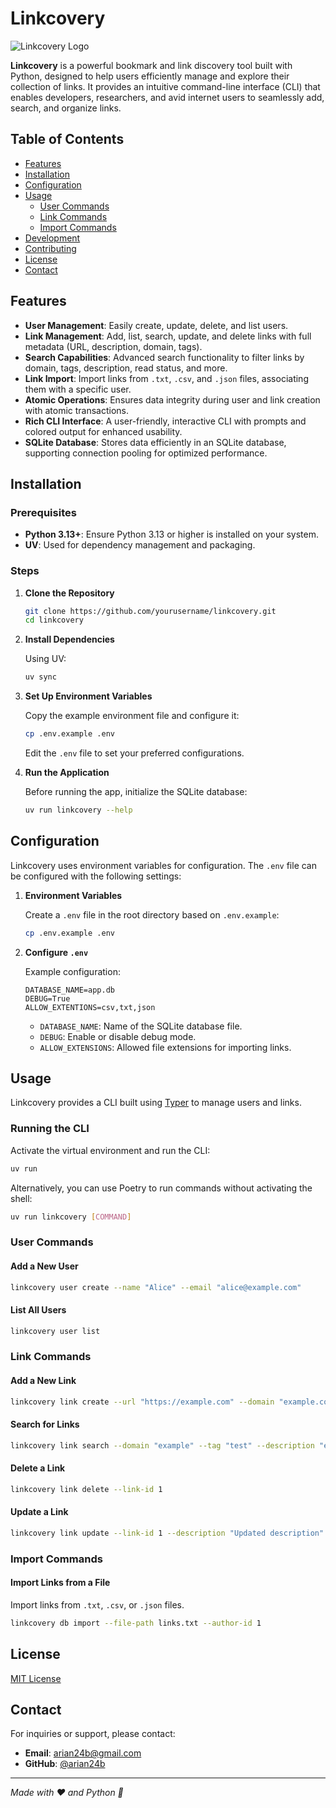 # Linkcovery

![Linkcovery Logo](https://via.placeholder.com/150)

**Linkcovery** is a powerful bookmark and link discovery tool built with Python, designed to help users efficiently manage and explore their collection of links. It provides an intuitive command-line interface (CLI) that enables developers, researchers, and avid internet users to seamlessly add, search, and organize links.

## Table of Contents

- [Features](#features)
- [Installation](#installation)
- [Configuration](#configuration)
- [Usage](#usage)
  - [User Commands](#user-commands)
  - [Link Commands](#link-commands)
  - [Import Commands](#import-commands)
- [Development](#development)
- [Contributing](#contributing)
- [License](#license)
- [Contact](#contact)

## Features

- **User Management**: Easily create, update, delete, and list users.
- **Link Management**: Add, list, search, update, and delete links with full metadata (URL, description, domain, tags).
- **Search Capabilities**: Advanced search functionality to filter links by domain, tags, description, read status, and more.
- **Link Import**: Import links from `.txt`, `.csv`, and `.json` files, associating them with a specific user.
- **Atomic Operations**: Ensures data integrity during user and link creation with atomic transactions.
- **Rich CLI Interface**: A user-friendly, interactive CLI with prompts and colored output for enhanced usability.
- **SQLite Database**: Stores data efficiently in an SQLite database, supporting connection pooling for optimized performance.

## Installation

### Prerequisites

- **Python 3.13+**: Ensure Python 3.13 or higher is installed on your system.
- **UV**: Used for dependency management and packaging.

### Steps

1. **Clone the Repository**

   ```bash
   git clone https://github.com/yourusername/linkcovery.git
   cd linkcovery
   ```

2. **Install Dependencies**

   Using UV:

   ```bash
   uv sync
   ```

3. **Set Up Environment Variables**

   Copy the example environment file and configure it:

   ```bash
   cp .env.example .env
   ```

   Edit the `.env` file to set your preferred configurations.

4. **Run the Application**

   Before running the app, initialize the SQLite database:

   ```bash
   uv run linkcovery --help
   ```

## Configuration

Linkcovery uses environment variables for configuration. The `.env` file can be configured with the following settings:

1. **Environment Variables**

   Create a `.env` file in the root directory based on `.env.example`:

   ```bash
   cp .env.example .env
   ```

2. **Configure `.env`**

   Example configuration:

   ```env
   DATABASE_NAME=app.db
   DEBUG=True
   ALLOW_EXTENTIONS=csv,txt,json
   ```

   - `DATABASE_NAME`: Name of the SQLite database file.
   - `DEBUG`: Enable or disable debug mode.
   - `ALLOW_EXTENSIONS`: Allowed file extensions for importing links.

## Usage

Linkcovery provides a CLI built using [Typer](https://typer.tiangolo.com/) to manage users and links.

### Running the CLI

Activate the virtual environment and run the CLI:

```bash
uv run
```

Alternatively, you can use Poetry to run commands without activating the shell:

```bash
uv run linkcovery [COMMAND]
```

### User Commands

#### Add a New User

```bash
linkcovery user create --name "Alice" --email "alice@example.com"
```

#### List All Users

```bash
linkcovery user list
```

### Link Commands

#### Add a New Link

```bash
linkcovery link create --url "https://example.com" --domain "example.com" --author-email "alice@example.com" --description "An example website" --tag "example" "test"
```

#### Search for Links

```bash
linkcovery link search --domain "example" --tag "test" --description "example" --sort-by "created_at" --sort-order "DESC" --limit 5 --offset 0
```

#### Delete a Link

```bash
linkcovery link delete --link-id 1
```

#### Update a Link

```bash
linkcovery link update --link-id 1 --description "Updated description" --is-read True
```

### Import Commands

#### Import Links from a File

Import links from `.txt`, `.csv`, or `.json` files.

```bash
linkcovery db import --file-path links.txt --author-id 1
```

## License

[MIT License](LICENSE)

## Contact

For inquiries or support, please contact:

- **Email**: [arian24b@gmail.com](mailto:arian24b@gmail.com)
- **GitHub**: [@arian24b](https://github.com/arian24b)

---

_Made with ❤️ and Python 🐍_
